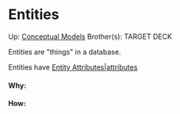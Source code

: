 # Entities

Up: [Conceptual Models](conceptual_models)
Brother(s):
TARGET DECK

Entities are "things" in a database.

Entities have [Entity Attributes|attributes](entity_attributes|attributes)




































#### Why:
#### How:









